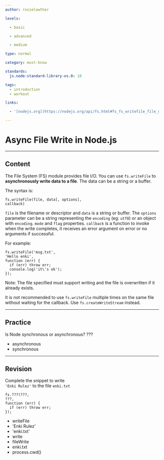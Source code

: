 ```yaml
---
author: rosielowther

levels:

  - basic

  - advanced

  - medium

type: normal

category: must-know

standards:
  js.node-standard-library-os.0: 10

tags:
  - introduction
  - workout

links:

  - '[nodejs.org](https://nodejs.org/api/fs.html#fs_fs_writefile_file_data_options_callback){website}'

---
```

# Async File Write in Node.js

---
## Content

The File System (FS) module provides file I/O. You can use `fs.writeFile` to **asynchronously write data to a file**. The data can be a string or a buffer.

The syntax is:
```
fs.writeFile(file, data[, options],
callback)
```
`file` is the filename or descriptor and `data` is a string or buffer.
The `options` parameter can be a string representing the `encoding` (eg: `utf8`) or an object with `encoding`. `mode` and `flag` properties. `callback` is a function to invoke when the write completes, it receives an error argument on error or no arguments if successful.

For example:
```
fs.writeFile('msg.txt',
'Hello enki',
function (err) {
  if (err) throw err;
  console.log('it\'s ok');
});
```
Note: The file specified must support writing and the file is overwritten if it already exists.

It is not recommended to use `fs.writeFile` multiple times on the same file without waiting for the callback.  Use `fs.createWriteStream` instead.

---
## Practice

Is Node synchronous or asynchronous?
???

* asynchronous
* synchronous

---
## Revision

Complete the snippet to write  
`'Enki Rulez'` to the file `enki.txt`  
```
fs.???(???,
???,
function (err) {
  if (err) throw err;
});
```

* writeFile
* 'Enki Rulez'
* 'enki.txt'
* write
* fileWrite
* enki.txt
* process.cwd()
